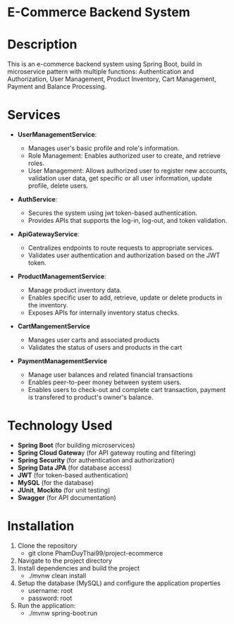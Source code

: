 # E-Commerce Backend System

# **Description**
This is an e-commerce backend system using Spring Boot, build in microservice pattern with multiple functions: Authentication and Authorization, User Management, Product Inventory, Cart Management, Payment and Balance Processing.

# **Services**

- **UserManagementService**:
  + Manages user's basic profile and role's information.
  + Role Management: Enables authorized user to create, and retrieve roles.
  + User Management: Allows authorized user to register new accounts, validation user data, get specific or all user information, update profile, delete users.

- **AuthService**:
  + Secures the system using jwt token-based authentication.
  + Provides APIs that supports the log-in, log-out, and token validation.

- **ApiGatewayService**:
  + Centralizes endpoints to route requests to appropriate services.
  + Validates user authentication and authorization based on the JWT token.

- **ProductManagementService**:
  + Manage product inventory data.
  + Enables specific user to add, retrieve, update or delete products in the inventory.
  + Exposes APIs for internally inventory status checks.

- **CartMangementService**
  + Manages user carts and associated products
  + Validates the status of users and products in the cart

- **PaymentManagementService**
  + Manage user balances and related financial transactions
  + Enables peer-to-peer money between system users.
  + Enables users to check-out and complete cart transaction, payment is transfered to product's owner's balance.

# **Technology Used**
- **Spring Boot** (for building microservices)
- **Spring Cloud Gatewa**y (for API gateway routing and filtering)
- **Spring Security** (for authentication and authorization)
- **Spring Data JPA** (for database access)
- **JWT** (for token-based authentication)
- **MySQL** (for the database)
- **JUnit**, **Mockito** (for unit testing)
- **Swagger** (for API documentation)

# **Installation**
1. Clone the repository
    - git clone PhamDuyThai99/project-ecommerce
2. Navigate to the project directory
3. Install dependencies and build the project
    - ./mvnw clean install
4. Setup the database (MySQL) and configure the application properties
    - username: root
    - password: root
5. Run the application:
    - ./mvnw spring-boot:run

